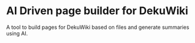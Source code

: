 # AI Driven page builder for DekuWiki
A tool to build pages for DekuWiki based on files
and generate summaries using AI.

